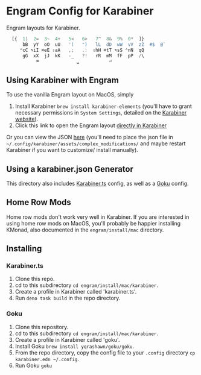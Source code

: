 # Engram Config for Karabiner

Engram layouts for Karabiner. 


```ts
  [{  1|  2=  3~  4+   5<   6>   7^  8&  9%  0*  ]}  
      bB  yY  oO  uU   '(   ")   lL  dD  wW  vV  zZ  #$  @`
     ⌃cC ⌥iI ⌘eE ⇧aA   ,;   .:  ⇧hH ⌘tT ⌥sS ⌃nN  qQ  
      gG  xX  jJ  kK   -_   ?!   rR  mM  fF  pP  /\
           ⌫              ␣           ⏎
```           


## Using Karabiner with Engram

To use the vanilla Engram layout on MacOS, simply

1. Install Karabiner `brew install karabiner-elements` (you'll have to grant necessary permissions in `System Settings`, detailed on the [Karabiner website](https://karabiner-elements.pqrs.org)).
2. Click this link to open the Engram layout [directly in Karabiner](https://smote.io/install_engram.html)

Or you can view the JSON [here](https://raw.githubusercontent.com/binarybottle/engram/master/install/mac/karabiner/engram.json) (you'll need to place the json file in `~/.config/karabiner/assets/complex_modifications/` and maybe restart Karabiner if you want to customize/ install manually).


## Using a karabiner.json Generator

This directory also includes [Karabiner.ts](https://github.com/evan-liu/karabiner.ts) config, as well as a [Goku](https://github.com/yqrashawn/GokuRakuJoudo) config.


## Home Row Mods

Home row mods don't work very well in Karabiner. If you are interested in using home row mods on MacOS, you'll probably be happier installing KMonad, also documented in the `engram/install/mac` directory.


## Installing

### Karabiner.ts

1. Clone this repo.
2. cd to this subdirectory `cd engram/install/mac/karabiner`.
3. Create a profile in Karabiner called 'karabiner.ts'.
4. Run `deno task build` in the repo directory.

### Goku 

1. Clone this repository.
2. cd to this subdirectory `cd engram/install/mac/karabiner`.
3. Create a profile in Karabiner called 'goku'.
4. Install Goku `brew install yqrashawn/goku/goku`.
5. From the repo directory, copy the config file to your `.config` directory `cp karabiner.edn ~/.config`.
6. Run Goku `goku`